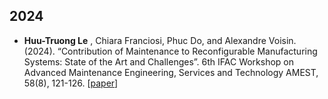 ## 2024

* **Huu-Truong Le** , Chiara Franciosi, Phuc Do, and Alexandre Voisin. (2024). “Contribution of Maintenance to Reconfigurable Manufacturing Systems: State of the Art and Challenges”. 6th IFAC Workshop on Advanced Maintenance Engineering, Services and Technology AMEST, 58(8), 121-126. [[paper](https://www.sciencedirect.com/science/article/pii/S2405896324007778)]